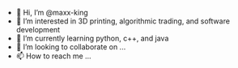 - 👋 Hi, I’m @maxx-king
- 👀 I’m interested in 3D printing, algorithmic trading, and software development
- 🌱 I’m currently learning python, c++, and java
- 💞️ I’m looking to collaborate on ...
- 📫 How to reach me ...

<!---
maxx-king/maxx-king is a ✨ special ✨ repository because its `README.md` (this file) appears on your GitHub profile.
You can click the Preview link to take a look at your changes.
--->

